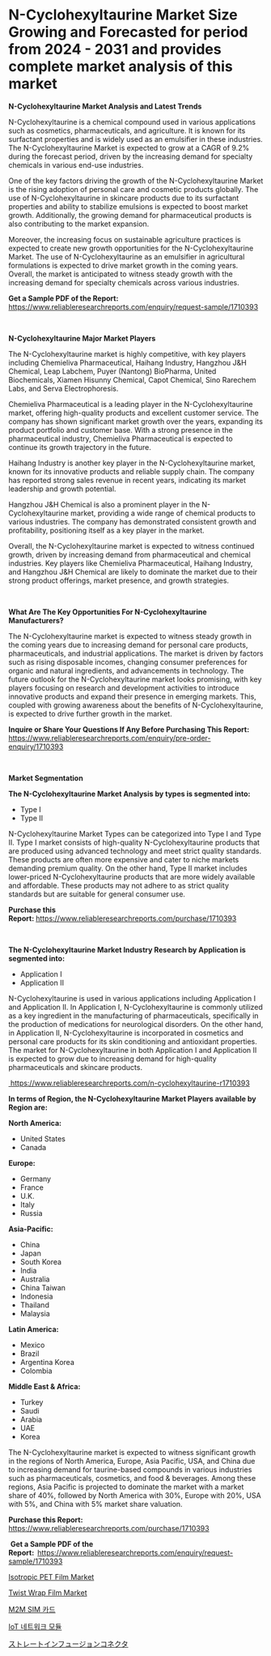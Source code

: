 <p><h1>N-Cyclohexyltaurine Market Size Growing and Forecasted for period from 2024 - 2031 and provides complete market analysis of this market</h1></p><p><strong>N-Cyclohexyltaurine Market Analysis and Latest Trends</strong></p>
<p><p>N-Cyclohexyltaurine is a chemical compound used in various applications such as cosmetics, pharmaceuticals, and agriculture. It is known for its surfactant properties and is widely used as an emulsifier in these industries. The N-Cyclohexyltaurine Market is expected to grow at a CAGR of 9.2% during the forecast period, driven by the increasing demand for specialty chemicals in various end-use industries.</p><p>One of the key factors driving the growth of the N-Cyclohexyltaurine Market is the rising adoption of personal care and cosmetic products globally. The use of N-Cyclohexyltaurine in skincare products due to its surfactant properties and ability to stabilize emulsions is expected to boost market growth. Additionally, the growing demand for pharmaceutical products is also contributing to the market expansion.</p><p>Moreover, the increasing focus on sustainable agriculture practices is expected to create new growth opportunities for the N-Cyclohexyltaurine Market. The use of N-Cyclohexyltaurine as an emulsifier in agricultural formulations is expected to drive market growth in the coming years. Overall, the market is anticipated to witness steady growth with the increasing demand for specialty chemicals across various industries.</p></p>
<p><strong>Get a Sample PDF of the Report:&nbsp;</strong> <a href="https://www.reliableresearchreports.com/enquiry/request-sample/1710393">https://www.reliableresearchreports.com/enquiry/request-sample/1710393</a></p>
<p>&nbsp;</p>
<p><strong>N-Cyclohexyltaurine Major Market Players</strong></p>
<p><p>The N-Cyclohexyltaurine market is highly competitive, with key players including Chemieliva Pharmaceutical, Haihang Industry, Hangzhou J&H Chemical, Leap Labchem, Puyer (Nantong) BioPharma, United Biochemicals, Xiamen Hisunny Chemical, Capot Chemical, Sino Rarechem Labs, and Serva Electrophoresis. </p><p>Chemieliva Pharmaceutical is a leading player in the N-Cyclohexyltaurine market, offering high-quality products and excellent customer service. The company has shown significant market growth over the years, expanding its product portfolio and customer base. With a strong presence in the pharmaceutical industry, Chemieliva Pharmaceutical is expected to continue its growth trajectory in the future.</p><p>Haihang Industry is another key player in the N-Cyclohexyltaurine market, known for its innovative products and reliable supply chain. The company has reported strong sales revenue in recent years, indicating its market leadership and growth potential.</p><p>Hangzhou J&H Chemical is also a prominent player in the N-Cyclohexyltaurine market, providing a wide range of chemical products to various industries. The company has demonstrated consistent growth and profitability, positioning itself as a key player in the market.</p><p>Overall, the N-Cyclohexyltaurine market is expected to witness continued growth, driven by increasing demand from pharmaceutical and chemical industries. Key players like Chemieliva Pharmaceutical, Haihang Industry, and Hangzhou J&H Chemical are likely to dominate the market due to their strong product offerings, market presence, and growth strategies.</p></p>
<p>&nbsp;</p>
<p><strong>What Are The Key Opportunities For N-Cyclohexyltaurine Manufacturers?</strong></p>
<p><p>The N-Cyclohexyltaurine market is expected to witness steady growth in the coming years due to increasing demand for personal care products, pharmaceuticals, and industrial applications. The market is driven by factors such as rising disposable incomes, changing consumer preferences for organic and natural ingredients, and advancements in technology. The future outlook for the N-Cyclohexyltaurine market looks promising, with key players focusing on research and development activities to introduce innovative products and expand their presence in emerging markets. This, coupled with growing awareness about the benefits of N-Cyclohexyltaurine, is expected to drive further growth in the market.</p></p>
<p><strong>Inquire or Share Your Questions If Any Before Purchasing This Report:</strong> <a href="https://www.reliableresearchreports.com/enquiry/pre-order-enquiry/1710393">https://www.reliableresearchreports.com/enquiry/pre-order-enquiry/1710393</a></p>
<p>&nbsp;</p>
<p><strong>Market Segmentation</strong></p>
<p><strong>The N-Cyclohexyltaurine Market Analysis by types is segmented into:</strong></p>
<p><ul><li>Type I</li><li>Type II</li></ul></p>
<p><p>N-Cyclohexyltaurine Market Types can be categorized into Type I and Type II. Type I market consists of high-quality N-Cyclohexyltaurine products that are produced using advanced technology and meet strict quality standards. These products are often more expensive and cater to niche markets demanding premium quality. On the other hand, Type II market includes lower-priced N-Cyclohexyltaurine products that are more widely available and affordable. These products may not adhere to as strict quality standards but are suitable for general consumer use.</p></p>
<p><strong>Purchase this Report:&nbsp;</strong><a href="https://www.reliableresearchreports.com/purchase/1710393">https://www.reliableresearchreports.com/purchase/1710393</a></p>
<p>&nbsp;</p>
<p><strong>The N-Cyclohexyltaurine Market Industry Research by Application is segmented into:</strong></p>
<p><ul><li>Application I</li><li>Application II</li></ul></p>
<p><p>N-Cyclohexyltaurine is used in various applications including Application I and Application II. In Application I, N-Cyclohexyltaurine is commonly utilized as a key ingredient in the manufacturing of pharmaceuticals, specifically in the production of medications for neurological disorders. On the other hand, in Application II, N-Cyclohexyltaurine is incorporated in cosmetics and personal care products for its skin conditioning and antioxidant properties. The market for N-Cyclohexyltaurine in both Application I and Application II is expected to grow due to increasing demand for high-quality pharmaceuticals and skincare products.</p></p>
<p><a href="https://www.reliableresearchreports.com/n-cyclohexyltaurine-r1710393">&nbsp;https://www.reliableresearchreports.com/n-cyclohexyltaurine-r1710393</a></p>
<p><strong>In terms of Region, the N-Cyclohexyltaurine Market Players available by Region are:</strong></p>
<p>
    <p> <strong> North America: </strong>
        <ul>
            <li>United States</li>
            <li>Canada</li>
        </ul>
        </p> 
    <p> <strong> Europe: </strong>
        <ul>
            <li>Germany</li>
            <li>France</li>
            <li>U.K.</li>
            <li>Italy</li>
            <li>Russia</li>
        </ul>
        </p> 
    <p> <strong> Asia-Pacific: </strong>
        <ul>
            <li>China</li>
            <li>Japan</li>
            <li>South Korea</li>
            <li>India</li>
            <li>Australia</li>
            <li>China Taiwan</li>
            <li>Indonesia</li>
            <li>Thailand</li>
            <li>Malaysia</li>
        </ul>
        </p> 
    <p> <strong> Latin America: </strong>
        <ul>
            <li>Mexico</li>
            <li>Brazil</li>
            <li>Argentina Korea</li>
            <li>Colombia</li>
        </ul>
        </p> 
    <p> <strong> Middle East & Africa: </strong>
        <ul>
            <li>Turkey</li>
            <li>Saudi</li>
            <li>Arabia</li>
            <li>UAE</li>
            <li>Korea</li>
        </ul>
    </p>
    </p>
<p><p>The N-Cyclohexyltaurine market is expected to witness significant growth in the regions of North America, Europe, Asia Pacific, USA, and China due to increasing demand for taurine-based compounds in various industries such as pharmaceuticals, cosmetics, and food & beverages. Among these regions, Asia Pacific is projected to dominate the market with a market share of 40%, followed by North America with 30%, Europe with 20%, USA with 5%, and China with 5% market share valuation.</p></p>
<p><strong>Purchase this Report: </strong><a href="https://www.reliableresearchreports.com/purchase/1710393">https://www.reliableresearchreports.com/purchase/1710393</a></p>
<p>&nbsp;<strong>Get a Sample PDF of the Report:&nbsp;&nbsp;</strong><a href="https://www.reliableresearchreports.com/enquiry/request-sample/1710393">https://www.reliableresearchreports.com/enquiry/request-sample/1710393</a></p>
<p><strong></strong></p>
<p><p><a href="https://github.com/AnnChovey2023/Market-Research-Report-List-1/blob/main/isotropic-pet-film-market.md">Isotropic PET Film Market</a></p><p><a href="https://github.com/ZackaryHalvorson2023/Market-Research-Report-List-1/blob/main/twist-wrap-film-market.md">Twist Wrap Film Market</a></p><p><a href="https://github.com/AlbertotDouglas44367/Market-Research-Report-List-2/blob/main/8338089123441.md">M2M SIM 카드</a></p><p><a href="https://github.com/raap8632/Market-Research-Report-List-1/blob/main/3724606123442.md">IoT 네트워크 모듈</a></p><p><a href="https://github.com/LuzHills1972/Market-Research-Report-List-1/blob/main/2371778126366.md">ストレートインフュージョンコネクタ</a></p></p>